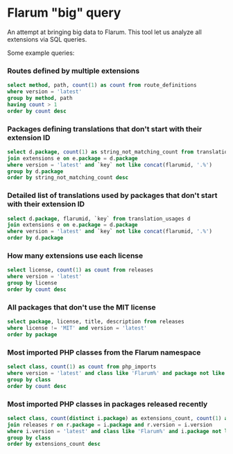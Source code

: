 # Flarum "big" query

An attempt at bringing big data to Flarum.
This tool let us analyze all extensions via SQL queries.

Some example queries:

### Routes defined by multiple extensions

```sql
select method, path, count(1) as count from route_definitions
where version = 'latest'
group by method, path
having count > 1
order by count desc
```

### Packages defining translations that don't start with their extension ID

```sql
select d.package, count(1) as string_not_matching_count from translation_definitions d
join extensions e on e.package = d.package
where version = 'latest' and `key` not like concat(flarumid, '.%')
group by d.package
order by string_not_matching_count desc
```

### Detailed list of translations used by packages that don't start with their extension ID

```sql
select d.package, flarumid, `key` from translation_usages d
join extensions e on e.package = d.package
where version = 'latest' and `key` not like concat(flarumid, '.%')
order by d.package
```

### How many extensions use each license

```sql
select license, count(1) as count from releases
where version = 'latest'
group by license
order by count desc
```

### All packages that don't use the MIT license

```sql
select package, license, title, description from releases
where license != 'MIT' and version = 'latest'
order by package
```

### Most imported PHP classes from the Flarum namespace

```sql
select class, count(1) as count from php_imports
where version = 'latest' and class like 'Flarum%' and package not like 'flarum/%'
group by class
order by count desc
```

### Most imported PHP classes in packages released recently

```sql
select class, count(distinct i.package) as extensions_count, count(1) as import_count from php_imports i
join releases r on r.package = i.package and r.version = i.version
where i.version = 'latest' and class like 'Flarum%' and i.package not like 'flarum/%' and date >= '2020-01-01'
group by class
order by extensions_count desc
```
